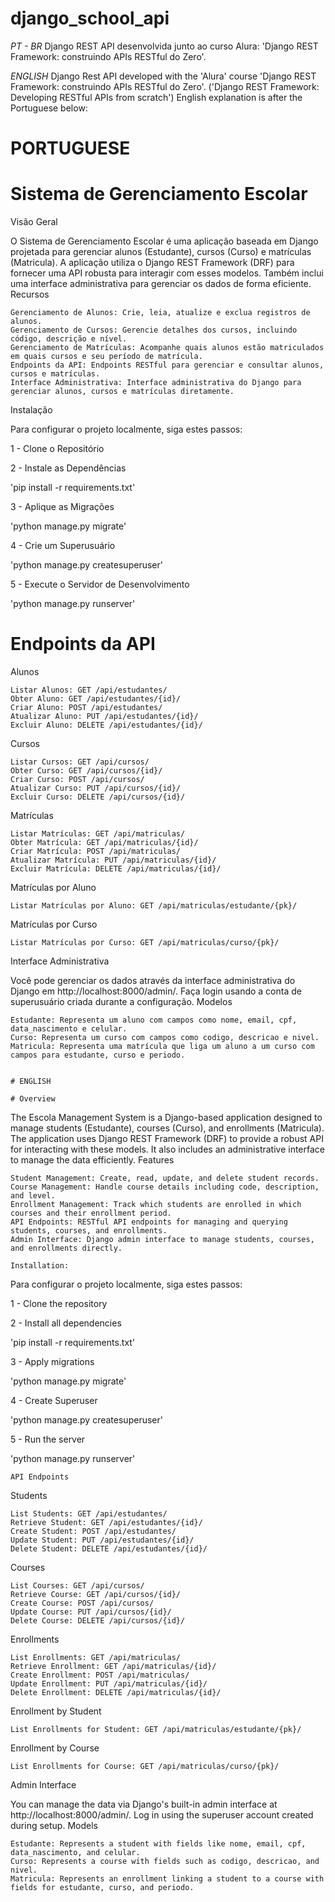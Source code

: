 # django_school_api
 *PT - BR*
Django REST API desenvolvida junto ao curso Alura: 'Django REST Framework: construindo APIs RESTful do Zero'.

 *ENGLISH*
Django Rest API developed with the 'Alura' course 'Django REST Framework: construindo APIs RESTful do Zero'. ('Django REST Framework: Developing RESTful APIs from scratch')
English explanation is after the Portuguese below:

# PORTUGUESE
#  Sistema de Gerenciamento Escolar
Visão Geral

O Sistema de Gerenciamento Escolar é uma aplicação baseada em Django projetada para gerenciar alunos (Estudante), cursos (Curso) e matrículas (Matricula). A aplicação utiliza o Django REST Framework (DRF) para fornecer uma API robusta para interagir com esses modelos. Também inclui uma interface administrativa para gerenciar os dados de forma eficiente.
Recursos

    Gerenciamento de Alunos: Crie, leia, atualize e exclua registros de alunos.
    Gerenciamento de Cursos: Gerencie detalhes dos cursos, incluindo código, descrição e nível.
    Gerenciamento de Matrículas: Acompanhe quais alunos estão matriculados em quais cursos e seu período de matrícula.
    Endpoints da API: Endpoints RESTful para gerenciar e consultar alunos, cursos e matrículas.
    Interface Administrativa: Interface administrativa do Django para gerenciar alunos, cursos e matrículas diretamente.

Instalação

Para configurar o projeto localmente, siga estes passos:

1 - Clone o Repositório

2 - Instale as Dependências

   'pip install -r requirements.txt'

3 - Aplique as Migrações

   'python manage.py migrate'

4 - Crie um Superusuário

   'python manage.py createsuperuser'

5 - Execute o Servidor de Desenvolvimento

   'python manage.py runserver'

# Endpoints da API
Alunos

    Listar Alunos: GET /api/estudantes/
    Obter Aluno: GET /api/estudantes/{id}/
    Criar Aluno: POST /api/estudantes/
    Atualizar Aluno: PUT /api/estudantes/{id}/
    Excluir Aluno: DELETE /api/estudantes/{id}/

Cursos

    Listar Cursos: GET /api/cursos/
    Obter Curso: GET /api/cursos/{id}/
    Criar Curso: POST /api/cursos/
    Atualizar Curso: PUT /api/cursos/{id}/
    Excluir Curso: DELETE /api/cursos/{id}/

Matrículas

    Listar Matrículas: GET /api/matriculas/
    Obter Matrícula: GET /api/matriculas/{id}/
    Criar Matrícula: POST /api/matriculas/
    Atualizar Matrícula: PUT /api/matriculas/{id}/
    Excluir Matrícula: DELETE /api/matriculas/{id}/

Matrículas por Aluno

    Listar Matrículas por Aluno: GET /api/matriculas/estudante/{pk}/

Matrículas por Curso

    Listar Matrículas por Curso: GET /api/matriculas/curso/{pk}/

Interface Administrativa

Você pode gerenciar os dados através da interface administrativa do Django em http://localhost:8000/admin/. Faça login usando a conta de superusuário criada durante a configuração.
Modelos

    Estudante: Representa um aluno com campos como nome, email, cpf, data_nascimento e celular.
    Curso: Representa um curso com campos como codigo, descricao e nivel.
    Matricula: Representa uma matrícula que liga um aluno a um curso com campos para estudante, curso e periodo.


    # ENGLISH

    # Overview

The Escola Management System is a Django-based application designed to manage students (Estudante), courses (Curso), and enrollments (Matricula). The application uses Django REST Framework (DRF) to provide a robust API for interacting with these models. It also includes an administrative interface to manage the data efficiently.
Features

    Student Management: Create, read, update, and delete student records.
    Course Management: Handle course details including code, description, and level.
    Enrollment Management: Track which students are enrolled in which courses and their enrollment period.
    API Endpoints: RESTful API endpoints for managing and querying students, courses, and enrollments.
    Admin Interface: Django admin interface to manage students, courses, and enrollments directly.

    Installation:
Para configurar o projeto localmente, siga estes passos:

1 - Clone the repository

2 - Install all dependencies

   'pip install -r requirements.txt'

3 - Apply migrations

   'python manage.py migrate'

4 - Create Superuser

   'python manage.py createsuperuser'

5 - Run the server

   'python manage.py runserver'


    API Endpoints
Students

    List Students: GET /api/estudantes/
    Retrieve Student: GET /api/estudantes/{id}/
    Create Student: POST /api/estudantes/
    Update Student: PUT /api/estudantes/{id}/
    Delete Student: DELETE /api/estudantes/{id}/

Courses

    List Courses: GET /api/cursos/
    Retrieve Course: GET /api/cursos/{id}/
    Create Course: POST /api/cursos/
    Update Course: PUT /api/cursos/{id}/
    Delete Course: DELETE /api/cursos/{id}/

Enrollments

    List Enrollments: GET /api/matriculas/
    Retrieve Enrollment: GET /api/matriculas/{id}/
    Create Enrollment: POST /api/matriculas/
    Update Enrollment: PUT /api/matriculas/{id}/
    Delete Enrollment: DELETE /api/matriculas/{id}/

Enrollment by Student

    List Enrollments for Student: GET /api/matriculas/estudante/{pk}/

Enrollment by Course

    List Enrollments for Course: GET /api/matriculas/curso/{pk}/

Admin Interface

You can manage the data via Django's built-in admin interface at http://localhost:8000/admin/. Log in using the superuser account created during setup.
Models

    Estudante: Represents a student with fields like nome, email, cpf, data_nascimento, and celular.
    Curso: Represents a course with fields such as codigo, descricao, and nivel.
    Matricula: Represents an enrollment linking a student to a course with fields for estudante, curso, and periodo.
